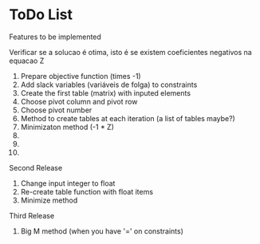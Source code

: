 # ToDo List
Features to be implemented

Verificar se a solucao é otima, isto é se existem coeficientes negativos na equacao Z

1. Prepare objective function (times -1)
2. Add slack variables (variáveis de folga) to constraints
3. Create the first table (matrix) with inputed elements
4. Choose pivot column and pivot row
5. Choose pivot number
6. Method to create tables at each iteration (a list of tables maybe?)
7. Minimizaton method (-1 * Z)
8.
9.
10.

Second Release
1. Change input integer to float
2. Re-create table function with float items
3. Minimize method

Third Release
1. Big M method (when you have '=' on constraints)

